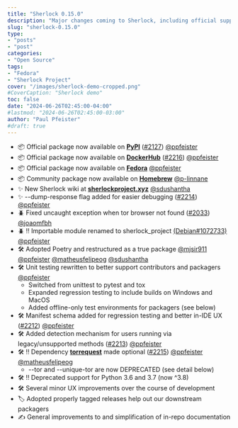 ```yaml
---
title: "Sherlock 0.15.0"
description: "Major changes coming to Sherlock, including official support for Fedora"
slug: "sherlock-0.15.0"
type:
- "posts"
- "post"
categories:
- "Open Source"
tags: 
- "Fedora"
- "Sherlock Project"
cover: "/images/sherlock-demo-cropped.png"
#CoverCaption: "Sherlock demo"
toc: false
date: "2024-06-26T02:45:00-04:00"
#lastmod: "2024-06-26T02:45:00-03:00"
author: "Paul Pfeister"
#draft: true
---
```




- 📦 Official package now available on [__PyPI__][ext-pypi] ([#2127]) [@ppfeister]
- 📦 Official package now available on [__DockerHub__][ext-dockerhub] ([#2216]) [@ppfeister]
- 📦 Official package now available on [__Fedora__][ext-fedora] [@ppfeister]
- 📦 Community package now available on [__Homebrew__][ext-homebrew] [@p-linnane]
- ✨ New Sherlock wiki at [__sherlockproject.xyz__][ext-wiki] [@sdushantha] 
- ✨ \-\-dump\-response flag added for easier debugging ([#2214]) [@ppfeister]
- 🪲 Fixed uncaught exception when tor browser not found ([#2033]) [@joaomfbh]
- 🪲 ‼️ Importable module renamed to sherlock_project [(Debian#1072733)][ext-deb1072733] [@ppfeister]
- 🛠️ Adopted Poetry and restructured as a true package [@mjsir911] [@ppfeister] [@matheusfelipeog] [@sdushantha]
- 🛠️ Unit testing rewritten to better support contributors and packagers [@ppfeister]
  - Switched from unittest to pytest and tox
  - Expanded regression testing to include builds on Windows and MacOS
  - Added offline-only test environments for packagers (see below)
- 🛠️ Manifest schema added for regression testing and better in-IDE UX ([#2212]) [@ppfeister]
- 🛠️ Added detection mechanism for users running via legacy/unsupported methods ([#2213]) [@ppfeister]
- 🛠️ ‼️ Dependency [__torrequest__][ext-torrequest] made optional ([#2215]) [@ppfeister] [@matheusfelipeog] 
  - --tor and --unique-tor are now DEPRECATED (see detail below)
- 🛠️ ‼️ Deprecated support for Python 3.6 and 3.7 (now ^3.8)
- 🛠️ Several minor UX improvements over the course of development
- 🏷️ Adopted properly tagged releases help out our downstream packagers
- ✍️ General improvements to and simplification of in-repo documentation

[@ppfeister]: https://github.com/ppfeister
[@p-linnane]: https://github.com/p-linnane
[@sdushantha]: https://github.com/sdushantha
[@joaomfbh]: https://github.com/joaomfbh
[@matheusfelipeog]: https://github.com/matheusfelipeog
[@mjsir911]: https://github.com/mjsir911

[#2127]: https://github.com/sherlock-project/sherlock/issues/2127
[#2216]: https://github.com/sherlock-project/sherlock/issues/2216
[#2214]: https://github.com/sherlock-project/sherlock/issues/2214
[#2033]: https://github.com/sherlock-project/sherlock/issues/2033
[#2212]: https://github.com/sherlock-project/sherlock/issues/2212
[#2213]: https://github.com/sherlock-project/sherlock/issues/2213
[#2215]: https://github.com/sherlock-project/sherlock/issues/2215

[release-diff]: https://github.com/sherlock-project/sherlock/compare/v0.14.4...v0.15.0

[ext-pypi]: https://pypi.org/project/sherlock-project/
[ext-dockerhub]: https://hub.docker.com/r/sherlock/sherlock
[ext-fedora]: https://src.fedoraproject.org/rpms/sherlock-project/
[ext-homebrew]: https://formulae.brew.sh/formula/sherlock

[ext-wiki]: https://sherlockproject.xyz
[ext-wiki-install]: https://sherlockproject.xyz/installation

[ext-rpm-spec]: https://src.fedoraproject.org/rpms/sherlock-project/blob/rawhide/f/sherlock-project.spec

[ext-torrequest]: https://pypi.org/project/torrequest/

[ext-deb1072733]: https://bugs.debian.org/cgi-bin/bugreport.cgi?bug=1072733
